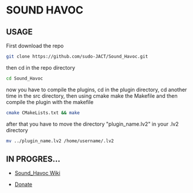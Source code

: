 # SOUND HAVOC

## USAGE

First download the repo

```bash
git clone https://github.com/sudo-JACT/Sound_Havoc.git
```

then cd in the repo directory

```bash
cd Sound_Havoc
```

now you have to compile the plugins, cd in the plugin directory, cd another time in the src directory, then using cmake make the Makefile and then compile the plugin with the makefile

```bash
cmake CMakeLists.txt && make
```

after that you have to move the directory "plugin_name.lv2" in your .lv2 directory

```bash
mv ../plugin_name.lv2 /home/username/.lv2
```

## IN PROGRES...

* [Sound_Havoc Wiki](https://github.com/sudo-JACT/Sound_Havoc/wiki)

* [Donate](https://ko-fi.com/writhing_misery)
